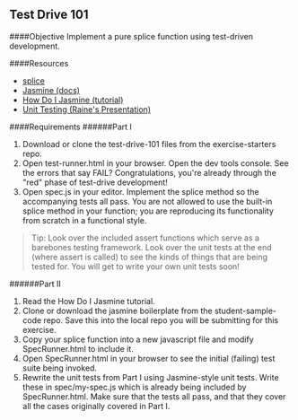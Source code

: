 Test Drive 101
--------------
####Objective
Implement a pure splice function using test-driven development.

####Resources
* [splice](https://developer.mozilla.org/en-US/docs/Web/JavaScript/Reference/Global_Objects/Array/splice)
* [Jasmine (docs)](http://pivotal.github.io/jasmine/)
* [How Do I Jasmine (tutorial)](http://evanhahn.com/how-do-i-jasmine/)
* [Unit Testing (Raine's Presentation)](http://slid.es/rainelourie/unit-testing/fullscreen)

####Requirements
######Part I
1. Download or clone the test-drive-101 files from the exercise-starters repo.
1. Open test-runner.html in your browser. Open the dev tools console. See the errors that say FAIL? Congratulations, you're already through the "red" phase of test-drive development!
1. Open spec.js in your editor. Implement the splice method so the accompanying tests all pass. You are not allowed to use the built-in splice method in your function; you are reproducing its functionality from scratch in a functional style.

  > Tip: Look over the included assert functions which serve as a barebones testing framework. Look over the unit tests at the end (where assert is called) to see the kinds of things that are being tested for. You will get to write your own unit tests soon!

######Part II
1. Read the How Do I Jasmine tutorial.
1. Clone or download the jasmine boilerplate from the student-sample-code repo. Save this into the local repo you will be submitting for this exercise.
1. Copy your splice function into a new javascript file and modify SpecRunner.html to include it.
1. Open SpecRunner.html in your browser to see the initial (failing) test suite being invoked.
1. Rewrite the unit tests from Part I using Jasmine-style unit tests. Write these in spec/my-spec.js which is already being included by SpecRunner.html. Make sure that the tests all pass, and that they cover all the cases originally covered in Part I.
